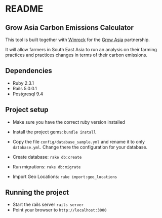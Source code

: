 # README

## Grow Asia Carbon Emissions Calculator

This tool is built together with [Winrock](https://www.winrock.org/)
for the [Grow Asia](http://growasia.org/) partnership.

It will allow farmers in South East Asia to run an analysis on their farming
practices and practices changes in terms of their carbon emissions.


## Dependencies

* Ruby 2.3.1
* Rails 5.0.0.1
* Postgresql 9.4


## Project setup

* Make sure you have the correct ruby version installed
* Install the project gems: `bundle install`

* Copy the file `config/database_sample.yml` and rename it to only `database.yml`. Change there the configuration for your database. 

* Create database: `rake db:create`
* Run migrations: `rake db:migrate`
* Import Geo Locations: `rake import:geo_locations`


## Running the project

* Start the rails server `rails server`
* Point your browser to `http://localhost:3000`

